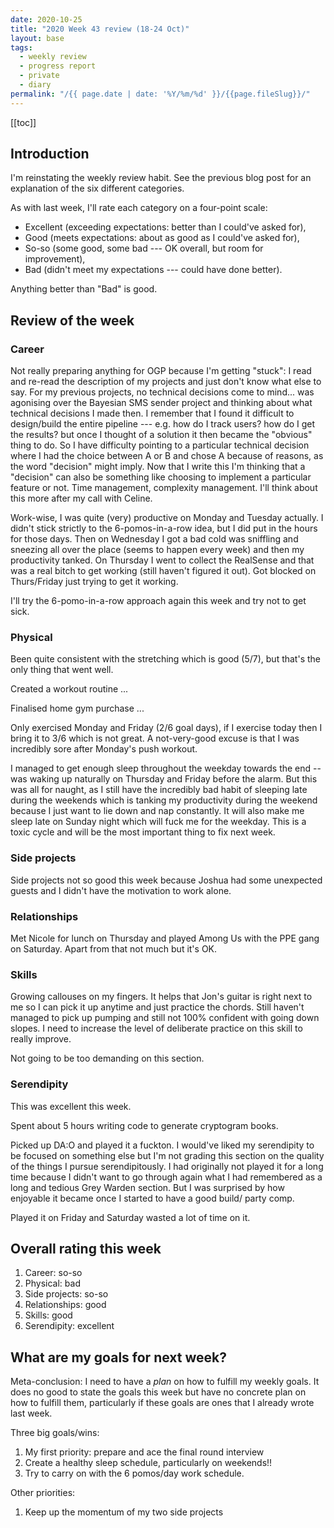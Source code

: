 ```yaml
---
date: 2020-10-25
title: "2020 Week 43 review (18-24 Oct)"
layout: base
tags:
  - weekly review
  - progress report
  - private
  - diary
permalink: "/{{ page.date | date: '%Y/%m/%d' }}/{{page.fileSlug}}/"
---
```


<div class = "toc">

[[toc]]

</div>

## Introduction

I'm reinstating the weekly review habit. See the previous blog post for
an explanation of the six different categories.

As with last week, I'll rate each category on a four-point scale:

- Excellent (exceeding expectations: better than I could've asked
  for),
- Good (meets expectations: about as good as I could've asked for),
- So-so (some good, some bad --- OK overall, but room for
  improvement),
- Bad (didn't meet my expectations --- could have done better).

Anything better than "Bad" is good.

## Review of the week

### Career

Not really preparing anything for OGP because I'm getting "stuck": I
read and re-read the description of my projects and just don't know what
else to say. For my previous projects, no technical decisions come to
mind... was agonising over the Bayesian SMS sender project and thinking
about what technical decisions I made then. I remember that I found it
difficult to design/build the entire pipeline --- e.g. how do I track
users? how do I get the results? but once I thought of a solution it
then became the "obvious" thing to do. So I have difficulty pointing to
a particular technical decision where I had the choice between A or B
and chose A because of reasons, as the word "decision" might imply. Now
that I write this I'm thinking that a "decision" can also be something
like choosing to implement a particular feature or not. Time management,
complexity management. I'll think about this more after my call with
Celine.

Work-wise, I was quite (very) productive on Monday and Tuesday actually.
I didn't stick strictly to the 6-pomos-in-a-row idea, but I did put in
the hours for those days. Then on Wednesday I got a bad cold was
sniffling and sneezing all over the place (seems to happen every week)
and then my productivity tanked. On Thursday I went to collect the
RealSense and that was a real bitch to get working (still haven't
figured it out). Got blocked on Thurs/Friday just trying to get it
working.

I'll try the 6-pomo-in-a-row approach again this week and try not to get
sick.

### Physical

Been quite consistent with the stretching which is good (5/7), but
that's the only thing that went well.

Created a workout routine ...

Finalised home gym purchase ...

Only exercised Monday and Friday (2/6 goal days), if I exercise today
then I bring it to 3/6 which is not great. A not-very-good excuse is
that I was incredibly sore after Monday's push workout.

I managed to get enough sleep throughout the weekday towards the end --
was waking up naturally on Thursday and Friday before the alarm. But
this was all for naught, as I still have the incredibly bad habit of
sleeping late during the weekends which is tanking my productivity
during the weekend because I just want to lie down and nap constantly.
It will also make me sleep late on Sunday night which will fuck me for
the weekday. This is a toxic cycle and will be the most important thing
to fix next week.

### Side projects

Side projects not so good this week because Joshua had some unexpected
guests and I didn't have the motivation to work alone.

### Relationships

Met Nicole for lunch on Thursday and played Among Us with the PPE gang
on Saturday. Apart from that not much but it's OK.

### Skills

Growing callouses on my fingers. It helps that Jon's guitar is right
next to me so I can pick it up anytime and just practice the chords.
Still haven't managed to pick up pumping and still not 100% confident
with going down slopes. I need to increase the level of deliberate
practice on this skill to really improve.

Not going to be too demanding on this section.

### Serendipity

This was excellent this week.

Spent about 5 hours writing code to generate cryptogram books.

Picked up DA:O and played it a fuckton. I would've liked my serendipity
to be focused on something else but I'm not grading this section on the
quality of the things I pursue serendipitously. I had originally not
played it for a long time because I didn't want to go through again what
I had remembered as a long and tedious Grey Warden section. But I was
surprised by how enjoyable it became once I started to have a good
build/ party comp.

Played it on Friday and Saturday wasted a lot of time on it.

## Overall rating this week

1.  Career: so-so
2.  Physical: bad
3.  Side projects: so-so
4.  Relationships: good
5.  Skills: good
6.  Serendipity: excellent

## What are my goals for next week?

Meta-conclusion: I need to have a _plan_ on how to fulfill my weekly
goals. It does no good to state the goals this week but have no concrete
plan on how to fulfill them, particularly if these goals are ones that I
already wrote last week.

Three big goals/wins:

1.  My first priority: prepare and ace the final round interview
2.  Create a healthy sleep schedule, particularly on weekends!!
3.  Try to carry on with the 6 pomos/day work schedule.

Other priorities:

1.  Keep up the momentum of my two side projects
